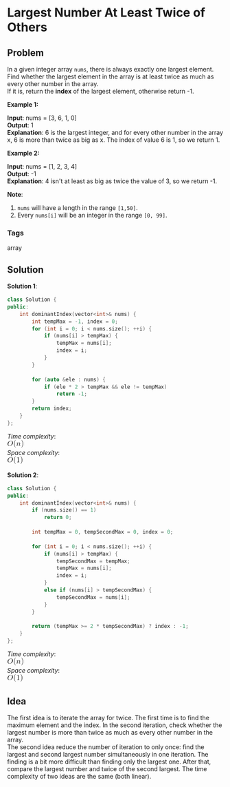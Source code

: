 # Largest Number At Least Twice of Others
## Problem
In a given integer array `nums`, there is always exactly one largest element.  
Find whether the largest element in the array is at least twice as much as every other number in the array.  
If it is, return the **index** of the largest element, otherwise return -1.  

**Example 1:**  

**Input**: nums = [3, 6, 1, 0]  
**Output**: 1  
**Explanation**: 6 is the largest integer, and for every other number in the array x, 6 is more than twice as big as x.  The index of value 6 is 1, so we return 1.  

**Example 2:**  

**Input**: nums = [1, 2, 3, 4]  
**Output**: -1  
**Explanation**: 4 isn't at least as big as twice the value of 3, so we return -1.  

**Note**:  

1. `nums` will have a length in the range `[1,50]`.
2. Every `nums[i]` will be an integer in the range `[0, 99]`.

### Tags

array

## Solution
**Solution 1**:  
```c++
class Solution {
public:
    int dominantIndex(vector<int>& nums) {
        int tempMax = -1, index = 0;
        for (int i = 0; i < nums.size(); ++i) {
            if (nums[i] > tempMax) {
                tempMax = nums[i];
                index = i;
            }
        }
        
        for (auto &ele : nums) {
            if (ele * 2 > tempMax && ele != tempMax)
                return -1;
        }
        return index;
    }
};
```

*Time complexity*:  
![](resources/linear.png)  
*Space complexity*:  
![](resources/constant.png)

**Solution 2**:
```c++
class Solution {
public:
    int dominantIndex(vector<int>& nums) {
        if (nums.size() == 1)
            return 0;
        
        int tempMax = 0, tempSecondMax = 0, index = 0;
        
        for (int i = 0; i < nums.size(); ++i) {
            if (nums[i] > tempMax) {
                tempSecondMax = tempMax;
                tempMax = nums[i];
                index = i;
            }
            else if (nums[i] > tempSecondMax) {
                tempSecondMax = nums[i];
            }
        }
        
        return (tempMax >= 2 * tempSecondMax) ? index : -1;
    }
};
```

*Time complexity*:  
![](resources/linear.png)  
*Space complexity*:  
![](resources/constant.png)

## Idea
The first idea is to iterate the array for twice. The first time is to find the maximum element and the index. In the second iteration, check whether the largest number is more than twice as much as every other number in the array.  
The second idea reduce the number of iteration to only once: find the largest and second largest number simultaneously in one iteration. The finding is a bit more difficult than finding only the largest one. After that, compare the largest number and twice of the second largest. 
The time complexity of two ideas are the same (both linear).